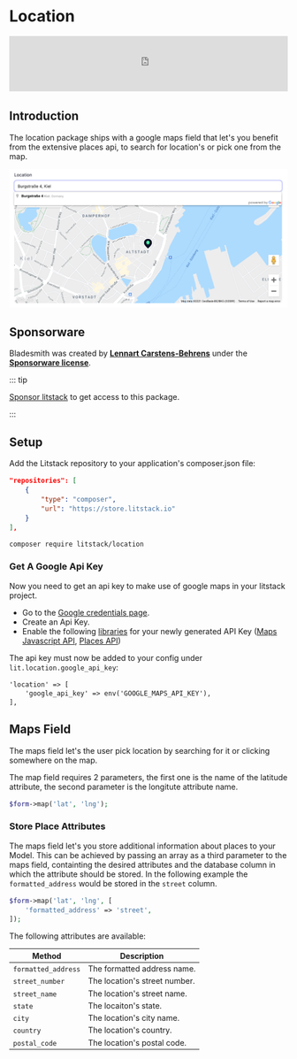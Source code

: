 # Location

<iframe src="https://github.com/sponsors/litstack/card" title="Sponsor litstack" height="100" width="100%" style="border: 0;" class="github-sponsor"></iframe>

## Introduction

The location package ships with a google maps field that let's you benefit from
the extensive places api, to search for location's or pick one from the map.

![maps](./screens/maps.png)

## Sponsorware

Bladesmith was created by
**[Lennart Carstens-Behrens](https://twitter.com/lennartcb)** under the
**[Sponsorware license](https://github.com/sponsorware/docs)**.

::: tip

[Sponsor litstack](https://github.com/sponsors/litstack) to get access to this
package.

:::

## Setup

Add the Litstack repository to your application's composer.json file:

```json
"repositories": [
    {
        "type": "composer",
        "url": "https://store.litstack.io"
    }
],
```

```shell
composer require litstack/location
```

### Get A Google Api Key

Now you need to get an api key to make use of google maps in your litstack
project.

-   Go to the
    [Google credentials page](https://console.cloud.google.com/projectselector2/apis/credentials).
-   Create an Api Key.
-   Enable the following
    [libraries](https://console.cloud.google.com/apis/library) for your newly
    generated API Key
    ([Maps Javascript API](https://console.cloud.google.com/apis/library/maps-backend.googleapis.com),
    [Places API](https://console.cloud.google.com/apis/library/places-backend.googleapis.com))

The api key must now be added to your config under
`lit.location.google_api_key`:

```php{config/lit.php}
'location' => [
	'google_api_key' => env('GOOGLE_MAPS_API_KEY'),
],
```

## Maps Field

The maps field let's the user pick location by searching for it or clicking
somewhere on the map.

The map field requires 2 parameters, the first one is the name of the latitude
attribute, the second parameter is the longitute attribute name.

```php
$form->map('lat', 'lng');
```

### Store Place Attributes

The maps field let's you store additional information about places to your
Model. This can be achieved by passing an array as a third parameter to the maps
field, containting the desired attributes and the database column in which the
attribute should be stored. In the following example the `formatted_address`
would be stored in the `street` column.

```php
$form->map('lat', 'lng', [
	'formatted_address' => 'street',
]);
```

The following attributes are available:

| Method              | Description                   |
| ------------------- | ----------------------------- |
| `formatted_address` | The formatted address name.   |
| `street_number`     | The location's street number. |
| `street_name`       | The location's street name.   |
| `state`             | The locaiton's state.         |
| `city`              | The location's city name.     |
| `country`           | The location's country.       |
| `postal_code`       | The location's postal code.   |
